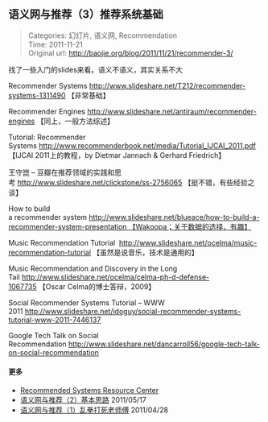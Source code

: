 语义网与推荐（3）推荐系统基础
---
    
> Categories: 幻灯片, 语义网, Recommendation  
> Time: 2011-11-21  
> Original url: <http://baojie.org/blog/2011/11/21/recommender-3/>
    
找了一些入门的slides来看。语义不语义，其实关系不大

Recommender Systems <http://www.slideshare.net/T212/recommender-systems-1311490> 【非常基础】

Recommender Engines <http://www.slideshare.net/antiraum/recommender-engines> 【同上，一般方法综述】

Tutorial: Recommender Systems <http://www.recommenderbook.net/media/Tutorial_IJCAI_2011.pdf> 【IJCAI 2011上的教程，by Dietmar Jannach & Gerhard Friedrich】

王守崑 – 豆瓣在推荐领域的实践和思考 <http://www.slideshare.net/clickstone/ss-2756065> 【挺不错，有些经验之谈】     

How to build a recommender system http://www.slideshare.net/blueace/how-to-build-a-recommender-system-presentation 【Wakoopa；关于数据的选择，有趣】

Music Recommendation Tutorial  <http://www.slideshare.net/ocelma/music-recommendation-tutorial> 【虽然是说音乐，技术是通用的】

Music Recommendation and Discovery in the Long Tail <http://www.slideshare.net/ocelma/celma-ph-d-defense-1067735> 【Oscar Celma的博士答辩，2009】

Social Recommender Systems Tutorial – WWW 2011 <http://www.slideshare.net/idoguy/social-recommender-systems-tutorial-www-2011-7446137>

Google Tech Talk on Social Recommendation <http://www.slideshare.net/dancarroll56/google-tech-talk-on-social-recommendation>

#### 更多

- [Recommended Systems Resource Center](http://www.deitel.com/ResourceCenters/Web20/RecommenderSystems/tabid/1229/Default.aspx)
- [语义网与推荐（2）基本思路](http://blog.baojie.org/2011/05/17/recommendation-2/) 2011/05/17
- [语义网与推荐（1）乱拳打死老师傅](http://blog.baojie.org/2011/04/28/recommendation/) 2011/04/28     
    